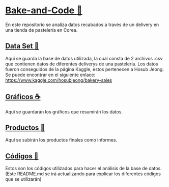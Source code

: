 # [Bake-and-Code :croissant:](https://beitey.github.io/Bake-and-Code/ "Bake and Code Page")

En este repositorio se analiza datos recabados a través de un delivery en una tienda de pastelería en Corea.

## [Data Set :pancakes:](https://www.kaggle.com/hosubjeong/bakery-sales)

Aquí se guarda la base de datos utilizada, la cual consta de 2 archivos .csv que contienen datos de diferentes deliverys de una pastelería. Los datos fueron conseguidos de la página Kaggle, estos pertenecen a Hosub Jeong. Se puede encontrar en el siguiente enlace: <https://www.kaggle.com/hosubjeong/bakery-sales>

## [Gráficos :coffee:](https://beitey.github.io/Bake-and-Code/Graficos/ "Graphics")

Aquí se guardarán los gráficos que resumirán los datos.

## [Productos :cookie:](https://beitey.github.io/Bake-and-Code/Productos/ "Productos")

Aquí se subirán los productos finales como informes.

## [Códigos :baguette_bread:](https://github.com/Beitey/Bake-and-Code/tree/main/Codigos "Code")

Estos son los códigos utilizados para hacer el análisis de la base de datos. (Este README.md se irá actualizando para explicar los diferentes códigos que se utilizarán)
